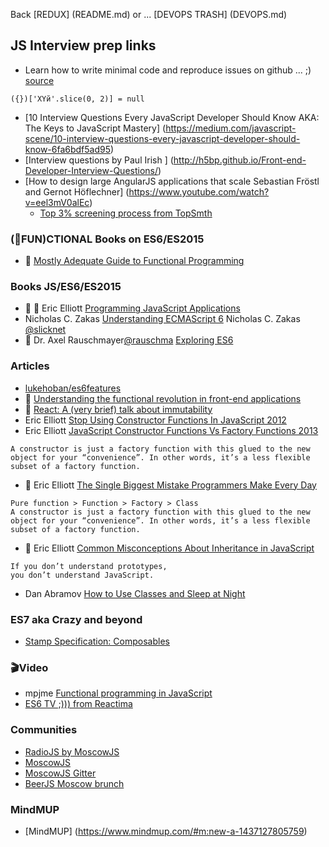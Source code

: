 Back [REDUX] (README.md) or ... [DEVOPS TRASH] (DEVOPS.md)

## JS Interview prep links
* Learn how to write minimal code and reproduce issues on github ... ;) [source](https://github.com/babel/babel/issues/2455#issuecomment-144123318)
```
({})['XYй'.slice(0, 2)] = null 
```
* [10 Interview Questions Every JavaScript Developer Should Know AKA: The Keys to JavaScript Mastery] (https://medium.com/javascript-scene/10-interview-questions-every-javascript-developer-should-know-6fa6bdf5ad95)
* [Interview questions by Paul Irish ] (http://h5bp.github.io/Front-end-Developer-Interview-Questions/)
* [How to design large AngularJS applications that scale Sebastian Fröstl and Gernot Höflechner] (https://www.youtube.com/watch?v=eel3mV0alEc)
  * [Top 3% screening process from TopSmth](TopSmth.md)

### (:tea:FUN)CTIONAL Books on ES6/ES2015
* :muscle: [Mostly Adequate Guide to Functional Programming](https://drboolean.gitbooks.io/mostly-adequate-guide/content/)

### Books JS/ES6/ES2015
* :muscle: :tea: Eric Elliott [Programming JavaScript Applications](http://chimera.labs.oreilly.com/books/1234000000262/index.html)
* Nicholas C. Zakas [Understanding ECMAScript 6](https://drboolean.gitbooks.io/mostly-adequate-guide/content/)
  Nicholas C. Zakas [@slicknet](https://twitter.com/slicknet)
* :muscle: Dr. Axel Rauschmayer[@rauschma](https://twitter.com/rauschma) [Exploring ES6](http://exploringjs.com/es6/)

### Articles
* [lukehoban/es6features](https://github.com/lukehoban/es6features)
* :tea: [Understanding the functional revolution in front-end applications](http://blog.reactandbethankful.com/posts/2015/09/15/understanding-the-functional-revolution/)
* :tea: [React: A (very brief) talk about immutability](https://medium.com/@cassiozen/a-brief-talk-about-immutability-and-react-s-helpers-70919ab8ae7c#.5vidlw2s8)
* Eric Elliott [Stop Using Constructor Functions In JavaScript 2012](http://ericleads.com/2012/09/stop-using-constructor-functions-in-javascript/)
* Eric Elliott [JavaScript Constructor Functions Vs Factory Functions 2013](http://ericleads.com/2013/01/javascript-constructor-functions-vs-factory-functions/)
```
A constructor is just a factory function with this glued to the new object for your “convenience”. In other words, it’s a less flexible subset of a factory function.
```
* :muscle: Eric Elliott [The Single Biggest Mistake Programmers Make Every Day](https://medium.com/javascript-scene/the-single-biggest-mistake-programmers-make-every-day-62366b432308)
```
Pure function > Function > Factory > Class
A constructor is just a factory function with this glued to the new object for your “convenience”. In other words, it’s a less flexible subset of a factory function.
``` 
* :muscle: Eric Elliott [Common Misconceptions About Inheritance in JavaScript](https://medium.com/javascript-scene/common-misconceptions-about-inheritance-in-javascript-d5d9bab29b0a#.23df3eq1y)
```
If you don’t understand prototypes,
you don’t understand JavaScript.
```
* Dan Abramov [How to Use Classes and Sleep at Night](https://medium.com/@dan_abramov/how-to-use-classes-and-sleep-at-night-9af8de78ccb4#.b72gk999t)
 
### ES7 aka Crazy and beyond
* [Stamp Specification: Composables](https://github.com/stampit-org/stamp-specification#stamp-specification-composables)
 
### :clapper:Video
* mpjme [Functional programming in JavaScript](https://www.youtube.com/playlist?list=PL0zVEGEvSaeEd9hlmCXrk5yUyqUag-n84)
* [ES6 TV ;))) from Reactima](https://www.youtube.com/watch?v=I7IdS-PbEgI&index=6&list=PLtFUHIH79KLzJC8yJN7gOE4d7odG1yTMw)

### Communities
* [RadioJS by MoscowJS](http://radiojs.ru/)
* [MoscowJS](http://moscowjs.ru/)
* [MoscowJS Gitter](https://gitter.im/MoscowJS/chat)
* [BeerJS Moscow brunch](https://gitter.im/beerjs/moscow)


### MindMUP
* [MindMUP] (https://www.mindmup.com/#m:new-a-1437127805759)
